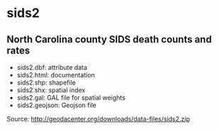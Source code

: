 sids2
=====

North Carolina county SIDS death counts and rates
-------------------------------------------------
 
 * sids2.dbf:  attribute data
 * sids2.html: documentation
 * sids2.shp:  shapefile
 * sids2.shx:  spatial index
 * sids2.gal:  GAL file for spatial weights
 * sids2.geojson: Geojson file


Source: http://geodacenter.org/downloads/data-files/sids2.zip
